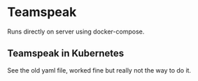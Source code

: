 # Teamspeak
Runs directly on server using docker-compose.

## Teamspeak in Kubernetes
See the old yaml file, worked fine but really not the way to do it.
